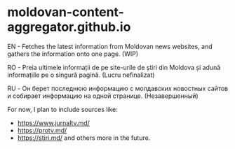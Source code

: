 # moldovan-content-aggregator.github.io
EN - Fetches the latest information from Moldovan news websites, and gathers the information onto one page. (WIP)

RO - Preia ultimele informații de pe site-urile de știri din Moldova și adună informațiile pe o singură pagină. (Lucru nefinalizat)

RU - Он берет последнюю информацию с молдавских новостных сайтов и собирает информацию на одной странице. (Незавершенный)

For now, I plan to include sources like:
- https://www.jurnaltv.md/
- https://protv.md/
- https://stiri.md/
and others more in the future.
